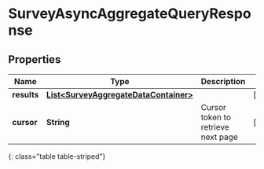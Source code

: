 # SurveyAsyncAggregateQueryResponse


## Properties

| Name | Type | Description | Notes |
| ------------ | ------------- | ------------- | ------------- |
| **results** | [**List&lt;SurveyAggregateDataContainer&gt;**](SurveyAggregateDataContainer) |  |  [optional] |
| **cursor** | **String** | Cursor token to retrieve next page |  [optional] |
{: class="table table-striped"}



